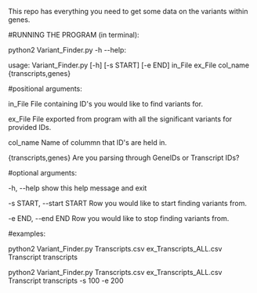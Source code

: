 This repo has everything you need to get some data on the variants within genes.

#RUNNING THE PROGRAM (in terminal):

python2 Variant_Finder.py -h --help:


usage: Variant_Finder.py [-h] [-s START] [-e END]
                         in_File ex_File col_name {transcripts,genes}


#positional arguments:


  in_File               File containing ID's you would like to find variants for.
                        
                        
  ex_File               File exported from program with all the significant variants for provided IDs.
                        
                        
  col_name              Name of colummn that ID's are held in.
  
  {transcripts,genes}   Are you parsing through GeneIDs or Transcript IDs?

#optional arguments:

  -h, --help            show this help message and exit
  
  -s START, --start START
                        Row you would like to start finding variants from.
  
  -e END, --end END     Row you would like to stop finding variants from.

#examples:

  python2 Variant_Finder.py Transcripts.csv ex_Transcripts_ALL.csv Transcript transcripts

  python2 Variant_Finder.py Transcripts.csv ex_Transcripts_ALL.csv Transcript transcripts -s 100 -e 200
